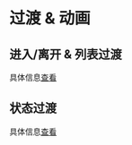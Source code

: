 # 过渡 & 动画

## 进入/离开 & 列表过渡

具体信息[查看](https://cn.vuejs.org/v2/guide/transitions.html)

## 状态过渡

具体信息[查看](https://cn.vuejs.org/v2/guide/transitioning-state.html)
